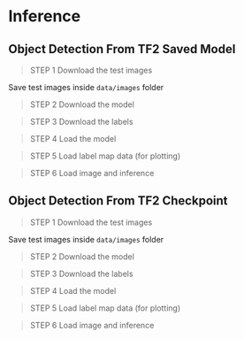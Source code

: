 # Inference 

## Object Detection From TF2 Saved Model

>STEP 1 Download the test images 

Save test images inside `data/images` folder

>STEP 2 Download the model

>STEP 3 Download the labels

>STEP 4 Load the model

>STEP 5 Load label map data (for plotting)

>STEP 6 Load image and inference 

## Object Detection From TF2 Checkpoint

>STEP 1 Download the test images 

Save test images inside `data/images` folder

>STEP 2 Download the model

>STEP 3 Download the labels

>STEP 4 Load the model

>STEP 5 Load label map data (for plotting)

>STEP 6 Load image and inference 